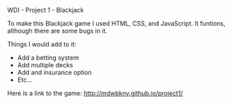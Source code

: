 WDI - Project 1 - Blackjack

To make this Blackjack game I used HTML, CSS, and JavaScript. It funtions, although there are some bugs in it. 

Things I would add to it:
- Add a betting system
- Add multiple decks
- Add and insurance option
- Etc...

Here is a link to the game: http://mdwbkny.github.io/project1/
